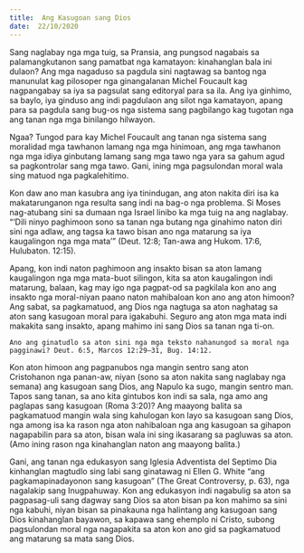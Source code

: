 ```yaml
---
title:  Ang Kasugoan sang Dios
date:  22/10/2020
---
```


Sang naglabay nga mga tuig, sa Pransia, ang pungsod nagabais sa palamangkutanon sang pamatbat nga kamatayon: kinahanglan bala ini dulaon? Ang mga nagaduso sa pagdula sini nagtawag sa bantog nga manunulat kag pilosoper nga ginangalanan Michel Foucault kag nagpangabay sa iya sa pagsulat sang editoryal para sa ila. Ang iya ginhimo, sa baylo, iya ginduso ang indi pagdulaon ang silot nga kamatayon, apang para sa pagdula sang bug-os nga sistema sang pagbilango kag tugotan nga ang tanan nga mga binilango hilwayon.

Ngaa? Tungod para kay Michel Foucault ang tanan nga sistema sang moralidad mga tawhanon lamang nga mga hinimoan, ang mga tawhanon nga mga idiya ginbutang lamang sang mga tawo nga yara sa gahum agud sa pagkontrolar sang mga tawo. Gani, ining mga pagsulondan moral wala sing matuod nga pagkalehitimo.

Kon daw ano man kasubra ang iya tinindugan, ang aton nakita diri isa ka makatarunganon nga resulta sang indi na bag-o nga problema. Si Moses nag-atubang sini sa dumaan nga Israel linibo ka mga tuig na ang naglabay. “‘Dili ninyo paghimoon sono sa tanan nga butang nga ginahimo naton diri sini nga adlaw, ang tagsa ka tawo bisan ano nga matarung sa iya kaugalingon nga mga mata’” (Deut. 12:8; Tan-awa ang Hukom. 17:6, Hulubaton. 12:15).

Apang, kon indi naton paghimoon ang insakto bisan sa aton lamang kaugalingon nga mga mata-buot silingon, kita sa aton kaugalingon indi matarung, balaan, kag may igo nga pagpat-od sa pagkilala kon ano ang insakto nga moral-niyan paano naton mahibaloan kon ano ang aton himoon? Ang sabat, sa pagkamatuod, ang Dios nga nagtuga sa aton naghatag sa aton sang kasugoan moral para igakabuhi. Seguro ang aton mga mata indi makakita sang insakto, apang mahimo ini sang Dios sa tanan nga ti-on.

`Ano ang ginatudlo sa aton sini nga mga teksto nahanungod sa moral nga pagginawi? Deut. 6:5, Marcos 12:29–31, Bug. 14:12.`

Kon aton himoon ang pagpanubos nga mangin sentro sang aton Cristohanon nga panan-aw, niyan (sono sa aton nakita sang naglabay nga semana) ang kasugoan sang Dios, ang Napulo ka sugo, mangin sentro man. Tapos sang tanan, sa ano kita gintubos kon indi sa sala, nga amo ang paglapas sang kasugoan (Roma 3:20)? Ang maayong balita sa pagkamatuod mangin wala sing kahulogan kon layo sa kasugoan sang Dios, nga among isa ka rason nga aton nahibaloan nga ang kasugoan sa gihapon nagapabilin para sa aton, bisan wala ini sing ikasarang sa pagluwas sa aton. (Amo ining rason nga kinahanglan naton ang maayong balita.)

Gani, ang tanan nga edukasyon sang Iglesia Adventista del Septimo Dia kinhanglan magtudlo sing labi sang ginatawag ni Ellen G. White “ang pagkamapinadayonon sang kasugoan” (The Great Controversy, p. 63), nga nagalakip sang Inugpahuway. Kon ang edukasyon indi nagabulig sa aton sa pagpasag-uli sang dagway sang Dios sa aton bisan pa kon mahimo sa sini nga kabuhi, niyan bisan sa pinakauna nga halintang ang kasugoan sang Dios kinahanglan bayawon, sa kapawa sang ehemplo ni Cristo, subong pagsulondan moral nga nagapakita sa aton kon ano gid sa pagkamatuod ang matarung sa mata sang Dios.